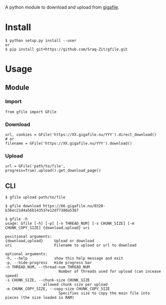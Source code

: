 A python module to download and upload from [gigafile](https://gigafile.nu/).

# Install

    $ python setup.py install --user
    or
    $ pip install git+https://github.com/Sraq-Zit/gfile.git

# Usage

## Module
### Import
    from gfile import GFile
### Download
    url, cookies = GFile('https://XX.gigafile.nu/YYY').direct_download()
    # or
    filename = GFile('https://XX.gigafile.nu/YYY').download()
### Upload
    url = GFile('path/to/file', progress=True).upload().get_download_page()

## CLI

    $ gfile upload path/to/file

    $ gfile download https://66.gigafile.nu/0320-b36ec21d4a56b143537e12df7388a5367

    $ gfile -h
    usage: Gfile [-h] [-p] [-n THREAD_NUM] [-s CHUNK_SIZE] [-m CHUNK_COPY_SIZE] {download,upload} uri

    positional arguments:
    {download,upload}     Upload or download
    uri                   Filename to upload or url to download

    optional arguments:
    -h, --help            show this help message and exit
    -p, --hide-progress   Hide progress bar
    -n THREAD_NUM, --thread-num THREAD_NUM
                            Number of threads used for upload (can incease speed)
    -s CHUNK_SIZE, --chunk-size CHUNK_SIZE
                     allowed chunk size per upload
    -m CHUNK_COPY_SIZE, --copy-size CHUNK_COPY_SIZE
                            Specifies size to copy the main file into pieces (the size loaded in RAM)

